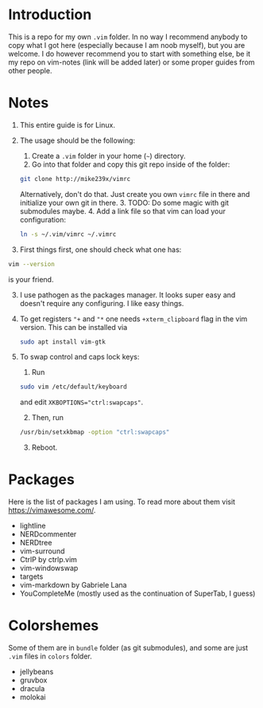 # Introduction

This is a repo for my own `.vim` folder.  In no way I recommend anybody to
copy what I got here (especially because I am noob myself), but you are
welcome. I do however recommend you to start with something else, be it
my repo on vim-notes (link will be added later) or some proper guides from other people.

# Notes

1. This entire guide is for Linux.

2. The usage should be the following:
    1. Create a `.vim` folder in your home (`~`) directory.
    2. Go into that folder and copy this git repo inside of the folder:
    ```bash
    git clone http://mike239x/vimrc
    ```
    
    Alternatively, don't do that. Just create you own `vimrc` file in there and
    initialize your own git in there.
    3. TODO: Do some magic with git submodules maybe.
    4. Add a link file so that vim can load your configuration:
    ```bash
    ln -s ~/.vim/vimrc ~/.vimrc
    ```

2. First things first, one should check what one has:

  ```bash 
  vim --version 
  ``` 
  
  is your friend.

3. I use pathogen as the packages manager. It looks super easy and
   doesn't require any configuring. I like easy things.

4. To get registers `"+` and `"*` one needs `+xterm_clipboard` flag in the vim version.
   This can be installed via
   ```bash
   sudo apt install vim-gtk
   ```

5. To swap control and caps lock keys:

    1. Run
    ```bash
    sudo vim /etc/default/keyboard
    ```
    and edit `XKBOPTIONS="ctrl:swapcaps"`.

    2. Then, run
    ```bash
    /usr/bin/setxkbmap -option "ctrl:swapcaps"
    ```

    3. Reboot.


# Packages

Here is the list of packages I am using. To read more about them 
visit https://vimawesome.com/. 

* lightline
* NERDcommenter
* NERDtree
* vim-surround
* CtrlP by ctrlp.vim
* vim-windowswap
* targets
* vim-markdown by Gabriele Lana
* YouCompleteMe (mostly used as the continuation of SuperTab, I guess)

# Colorshemes

Some of them are in `bundle` folder (as git submodules), and some are just 
`.vim` files in `colors` folder.

* jellybeans
* gruvbox
* dracula
* molokai
